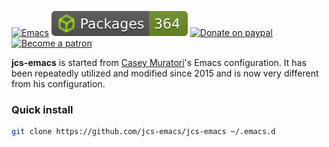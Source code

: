 [![Emacs](https://img.shields.io/badge/Emacs-29.0.50+-7F5AB6.svg?logo=gnu%20emacs&logoColor=white)](https://www.gnu.org/software/emacs/download.html)
[![Packages](https://raw.githubusercontent.com/jcs-emacs/badges/master/config/packages.svg)](#)
[![Donate on paypal](https://img.shields.io/badge/paypal-donate-1?logo=paypal&color=blue)](https://www.paypal.me/jcs090218)
[![Become a patron](https://img.shields.io/badge/patreon-become%20a%20patron-orange.svg?logo=patreon)](https://www.patreon.com/jcs090218)

**jcs-emacs** is started from [Casey Muratori](https://github.com/cmuratori)'s
Emacs configuration. It has been repeatedly utilized and modified
since 2015 and is now very different from his configuration.

### Quick install

```sh
git clone https://github.com/jcs-emacs/jcs-emacs ~/.emacs.d
```
